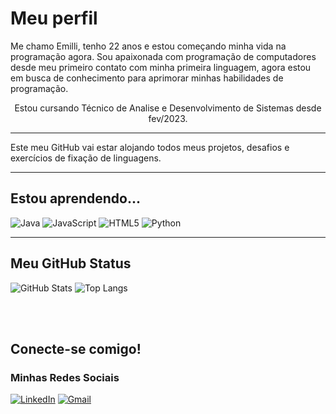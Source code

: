 <h1>Meu perfil</h1>
<div>
  <p>Me chamo Emilli, tenho 22 anos e estou começando minha vida na programação agora. Sou apaixonada com programação de computadores desde meu primeiro contato com minha primeira linguagem, agora estou em busca de conhecimento para aprimorar minhas habilidades de programação.</p>
<p align="center">Estou cursando Técnico de Analise e Desenvolvimento de Sistemas desde fev/2023.</p>
<hr>
<div>
  <p>Este meu GitHub vai estar alojando todos meus projetos, desafios e exercícios de fixação de linguagens.</p>
</div>
<hr>
<h2> Estou aprendendo...</h2>

![Java](https://img.shields.io/badge/java-%23ED8B00.svg?style=for-the-badge&logo=openjdk&logoColor=white)
![JavaScript](https://img.shields.io/badge/javascript-%23323330.svg?style=for-the-badge&logo=javascript&logoColor=%23F7DF1E)
![HTML5](https://img.shields.io/badge/html5-%23E34F26.svg?style=for-the-badge&logo=html5&logoColor=white)
![Python](https://img.shields.io/badge/python-3670A0?style=for-the-badge&logo=python&logoColor=ffdd54)
<hr>
<h2>Meu GitHub Status</h2>

![GitHub Stats](https://github-readme-stats.vercel.app/api?username=Emilli-Giuliane&theme=transparent&bg_color=293914&border_color=CDFF8C&show_icons=true&icon_color=81DE76&title_color=81DE76&text_color=CDC0A1&hide_title=true&hide=stars)
![Top Langs](https://github-readme-stats-git-masterrstaa-rickstaa.vercel.app/api/top-langs/?username=Emilli-Giuliane&bg_color=293914&border_color=CDFF8C&title_color=CDC0A1&text_color=81DE76)
<div>
  <br><br>
</div>
<h2>Conecte-se comigo!</h2>

<h3>Minhas Redes Sociais</h3>

[![LinkedIn](https://img.shields.io/badge/linkedin-293914?style=for-the-badge&logo=Linkedin&logoColor=CDFF8C)](https://www.linkedin.com/in/emilli-giuliane-pereira-lima-b44912265/)
[![Gmail](https://img.shields.io/badge/Gmail-D14836?style=for-the-badge&logo=gmail&logoColor=white)](emilligiuliane@gmail.com)
